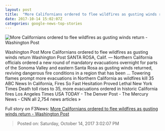 ```yaml
---
layout: post
title:  "More Californians ordered to flee wildfires as gusting winds return - Washington Post"
date: 2017-10-14 15:02:07Z
categories: google-news-top-stories
---
```


![More Californians ordered to flee wildfires as gusting winds return - Washington Post](https://www.washingtonpost.com/resizer/bYasj-ozIMaPjHFLJSH9E2SncNg=/1484x0/arc-anglerfish-washpost-prod-washpost.s3.amazonaws.com/public/L5DCSXFJHI6FVFWMLIKGU7KYME.jpg)

Washington Post More Californians ordered to flee wildfires as gusting winds return Washington Post SANTA ROSA, Calif. — Northern California officials ordered a new round of mandatory evacuations overnight for parts of the Sonoma Valley and eastern Santa Rosa as gusting winds returned, reviving dangerous fire conditions in a region that has been ... Towering flames prompt more evacuations in Northern California as wildfires kill 35 ABC News In California, Fires So Fast Hesitation Proved Lethal New York Times Death toll rises to 35, more evacuations ordered in historic California fires Los Angeles Times USA TODAY - The Denver Post - The Mercury News - CNN all 2,754 news articles »


Full story on F3News: [More Californians ordered to flee wildfires as gusting winds return - Washington Post](http://www.f3nws.com/n/hEJSNJ)

> Posted on: Saturday, October 14, 2017 3:02:07 PM
